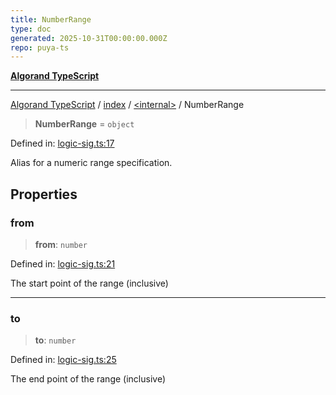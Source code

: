 ```yaml
---
title: NumberRange
type: doc
generated: 2025-10-31T00:00:00.000Z
repo: puya-ts
---
```


[**Algorand TypeScript**](docs/_md/README)

---

[Algorand TypeScript](docs/_md/modules) / [index](/reference/algorand-typescript/api/index/readme/) / [\<internal\>](/reference/algorand-typescript/api/index/-internal-/readme/) / NumberRange

> **NumberRange** = `object`

Defined in: [logic-sig.ts:17](https://github.com/algorandfoundation/puya-ts/blob/main/packages/algo-ts/src/logic-sig.ts#L17)

Alias for a numeric range specification.

## Properties

### from

> **from**: `number`

Defined in: [logic-sig.ts:21](https://github.com/algorandfoundation/puya-ts/blob/main/packages/algo-ts/src/logic-sig.ts#L21)

The start point of the range (inclusive)

---

### to

> **to**: `number`

Defined in: [logic-sig.ts:25](https://github.com/algorandfoundation/puya-ts/blob/main/packages/algo-ts/src/logic-sig.ts#L25)

The end point of the range (inclusive)
